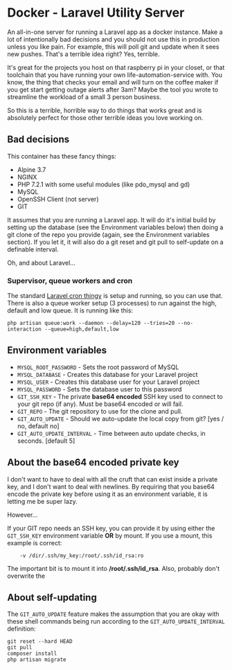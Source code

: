 # Docker - Laravel Utility Server

An all-in-one server for running a Laravel app as a docker instance. Make a lot of intentionally bad decisions and you should not use this in production unless you like pain. For example, this will poll git and update when it sees new pushes. That's a terrible idea right? Yes, terrible.

It's great for the projects you host on that raspberry pi in your closet, or that toolchain that you have running your own life-automation-service with. You know, the thing that checks your email and will turn on the coffee maker if you get start getting outage alerts after 3am? Maybe the tool you wrote to streamline the workload of a small 3 person business.

So this is a terrible, horrible way to do things that works great and is absolutely perfect for those other terrible ideas you love working on.

## Bad decisions

This container has these fancy things:

* Alpine 3.7
* NGINX
* PHP 7.2.1 with some useful modules (like pdo_mysql and gd)
* MySQL
* OpenSSH Client (not server)
* GIT

It assumes that you are running a Laravel app. It will do it's initial build by setting up the database (see the Environment variables below) then doing a git clone of the repo you provide (again, see the Environment variables section). If you let it, it will also do a git reset and git pull to self-update on a definable interval.

Oh, and about Laravel...

### Supervisor, queue workers and cron

The standard [Laravel cron thingy](https://laravel.com/docs/5.6/scheduling#introduction) is setup and running, so you can use that. There is also a queue worker setup (3 processes) to run against the high, default and low queue. It is running like this:

```
php artisan queue:work --daemon --delay=120 --tries=20 --no-interaction --queue=high,default,low
```

## Environment variables

* `MYSQL_ROOT_PASSWORD` - Sets the root password of MySQL  
* `MYSQL_DATABASE` - Creates this database for your Laravel project  
* `MYSQL_USER` - Creates this database user for your Laravel project  
* `MYSQL_PASSWORD` - Sets the database user to this password  
* `GIT_SSH_KEY` - The private **base64 encoded** SSH key used to connect to your git repo (if any). Must be base64 encoded or will fail.  
* `GIT_REPO` - The git repository to use for the clone and pull.  
* `GIT_AUTO_UPDATE` - Should we auto-update the local copy from git? [yes / no, default no]  
* `GIT_AUTO_UPDATE_INTERVAL` - Time between auto update checks, in seconds. [default 5]

## About the base64 encoded private key

I don't want to have to deal with all the cruft that can exist inside a private key, and I don't want to deal with newlines. By requiring that you base64 encode the private key before using it as an environment variable, it is letting me be super lazy.

However...

If your GIT repo needs an SSH key, you can provide it by using either the `GIT_SSH_KEY` environment variable **OR** by mount. If you use a mount, this example is correct:

```
    -v /dir/.ssh/my_key:/root/.ssh/id_rsa:ro
```

The important bit is to mount it into **/root/.ssh/id_rsa**. Also, probably don't overwrite the

## About self-updating

The `GIT_AUTO_UPDATE` feature makes the assumption that you are okay with these shell commands being run according to the `GIT_AUTO_UPDATE_INTERVAL` definition:

```
git reset --hard HEAD
git pull
composer install
php artisan migrate
```
